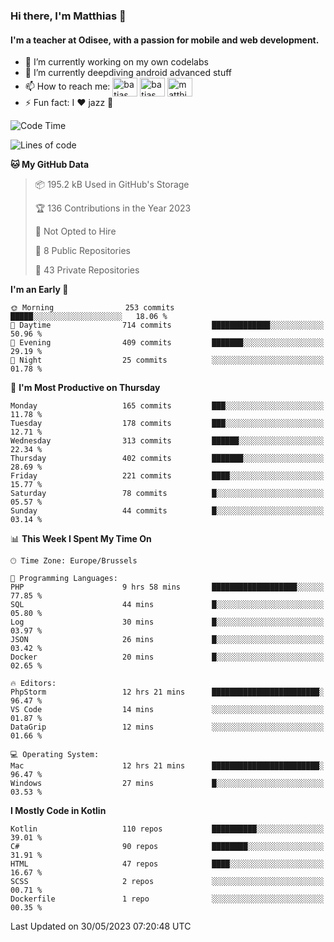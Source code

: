 ### Hi there, I'm Matthias 👋

#### I'm a teacher at Odisee, with a passion for mobile and web development.

- 🔭 I’m currently working on my own codelabs
- 🌱 I’m currently deepdiving android advanced stuff
- 📫 How to reach me: <a href="https://dev.to/batjas" target="_blank"><img align="center" src="https://raw.githubusercontent.com/rahuldkjain/github-profile-readme-generator/master/src/images/icons/Social/devto.svg" alt="batjas" height="30" width="40" /></a>
<a href="https://twitter.com/batjas" target="_blank"><img align="center" src="https://raw.githubusercontent.com/rahuldkjain/github-profile-readme-generator/master/src/images/icons/Social/twitter.svg" alt="batjas" height="30" width="40" /></a>
<a href="https://linkedin.com/in/matthiasdruwé" target="_blank"><img align="center" src="https://raw.githubusercontent.com/rahuldkjain/github-profile-readme-generator/master/src/images/icons/Social/linked-in-alt.svg" alt="matthiasdruwé" height="30" width="40" /></a>
- ⚡ Fun fact: I ❤ jazz 🎷


<!--START_SECTION:waka-->
![Code Time](http://img.shields.io/badge/Code%20Time-739%20hrs%2051%20mins-blue)

![Lines of code](https://img.shields.io/badge/From%20Hello%20World%20I%27ve%20Written-1.6%20million%20lines%20of%20code-blue)

**🐱 My GitHub Data** 

> 📦 195.2 kB Used in GitHub's Storage 
 > 
> 🏆 136 Contributions in the Year 2023
 > 
> 🚫 Not Opted to Hire
 > 
> 📜 8 Public Repositories 
 > 
> 🔑 43 Private Repositories 
 > 
**I'm an Early 🐤** 

```text
🌞 Morning                253 commits         █████░░░░░░░░░░░░░░░░░░░░   18.06 % 
🌆 Daytime                714 commits         █████████████░░░░░░░░░░░░   50.96 % 
🌃 Evening                409 commits         ███████░░░░░░░░░░░░░░░░░░   29.19 % 
🌙 Night                  25 commits          ░░░░░░░░░░░░░░░░░░░░░░░░░   01.78 % 
```
📅 **I'm Most Productive on Thursday** 

```text
Monday                   165 commits         ███░░░░░░░░░░░░░░░░░░░░░░   11.78 % 
Tuesday                  178 commits         ███░░░░░░░░░░░░░░░░░░░░░░   12.71 % 
Wednesday                313 commits         ██████░░░░░░░░░░░░░░░░░░░   22.34 % 
Thursday                 402 commits         ███████░░░░░░░░░░░░░░░░░░   28.69 % 
Friday                   221 commits         ████░░░░░░░░░░░░░░░░░░░░░   15.77 % 
Saturday                 78 commits          █░░░░░░░░░░░░░░░░░░░░░░░░   05.57 % 
Sunday                   44 commits          █░░░░░░░░░░░░░░░░░░░░░░░░   03.14 % 
```


📊 **This Week I Spent My Time On** 

```text
🕑︎ Time Zone: Europe/Brussels

💬 Programming Languages: 
PHP                      9 hrs 58 mins       ███████████████████░░░░░░   77.85 % 
SQL                      44 mins             █░░░░░░░░░░░░░░░░░░░░░░░░   05.80 % 
Log                      30 mins             █░░░░░░░░░░░░░░░░░░░░░░░░   03.97 % 
JSON                     26 mins             █░░░░░░░░░░░░░░░░░░░░░░░░   03.42 % 
Docker                   20 mins             █░░░░░░░░░░░░░░░░░░░░░░░░   02.65 % 

🔥 Editors: 
PhpStorm                 12 hrs 21 mins      ████████████████████████░   96.47 % 
VS Code                  14 mins             ░░░░░░░░░░░░░░░░░░░░░░░░░   01.87 % 
DataGrip                 12 mins             ░░░░░░░░░░░░░░░░░░░░░░░░░   01.66 % 

💻 Operating System: 
Mac                      12 hrs 21 mins      ████████████████████████░   96.47 % 
Windows                  27 mins             █░░░░░░░░░░░░░░░░░░░░░░░░   03.53 % 
```

**I Mostly Code in Kotlin** 

```text
Kotlin                   110 repos           ██████████░░░░░░░░░░░░░░░   39.01 % 
C#                       90 repos            ████████░░░░░░░░░░░░░░░░░   31.91 % 
HTML                     47 repos            ████░░░░░░░░░░░░░░░░░░░░░   16.67 % 
SCSS                     2 repos             ░░░░░░░░░░░░░░░░░░░░░░░░░   00.71 % 
Dockerfile               1 repo              ░░░░░░░░░░░░░░░░░░░░░░░░░   00.35 % 
```




 Last Updated on 30/05/2023 07:20:48 UTC
<!--END_SECTION:waka-->
